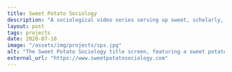 ```yaml
---
title: Sweet Potato Sociology
description: "A sociological video series serving up sweet, scholarly, and satisfying content"
layout: post
tags: projects
date: 2020-07-10
image: "/assets/img/projects/sps.jpg"
alt: "The Sweet Potato Sociology title screen, featuring a sweet potato icon with glasses against a sunburst background"
external_url: "https://www.sweetpotatosociology.com"
---
```

